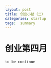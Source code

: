```yaml
---
layout: post
title: 创业小结（二）
categories: startup
tags:  summary
---
```


# 创业第四月

`to be continue`

<!--more-->
